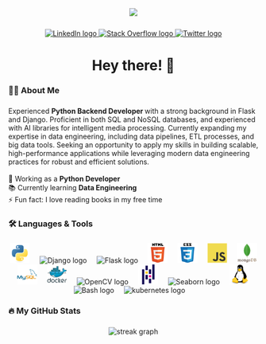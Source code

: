<div align="center">
  <img height="150" src="https://media.giphy.com/media/M9gbBd9nbDrOTu1Mqx/giphy.gif"  />
</div>

###

<div align="center">
  <a href="https://www.linkedin.com/in/rohit-chawhan-204591239/" target="_blank">
    <img src="https://img.shields.io/static/v1?message=LinkedIn&logo=linkedin&label=&color=0077B5&logoColor=white&labelColor=&style=for-the-badge" height="25" alt="LinkedIn logo" />
  </a>
  <a href="https://stackoverflow.com/users/25310180/rohit-chawhan" target="_blank">
    <img src="https://img.shields.io/static/v1?message=Stack Overflow&logo=stackoverflow&label=&color=FE7A16&logoColor=white&labelColor=&style=for-the-badge" height="25" alt="Stack Overflow logo" />
  </a>
  <a href="https://x.com/RohitCh03998252/following" target="_blank">
    <img src="https://img.shields.io/static/v1?message=Twitter&logo=twitter&label=&color=1DA1F2&logoColor=white&labelColor=&style=for-the-badge" height="25" alt="Twitter logo" />
  </a>
</div>


###

<h1 align="center">Hey there! 👋</h1>

###

<h3 align="left">👩‍💻 About Me</h3>

###

<p align="left">
Experienced <strong> Python Backend Developer </strong> with a strong background in Flask and Django. Proficient in 
both SQL and NoSQL databases, and experienced with AI libraries for intelligent media processing. 
Currently expanding my expertise in data engineering, including data pipelines, ETL processes, and 
big data tools. Seeking an opportunity to apply my skills in building scalable, high-performance 
applications while leveraging modern data engineering practices for robust and efficient solutions.<br><br>
  🔭 Working as a <strong>Python Developer</strong><br>
  📚 Currently learning <strong>Data Engineering</strong><br>
  ⚡ Fun fact: I love reading books in my free time
</p>

###

<h3 align="left">🛠 Languages & Tools</h3>

###

<div align="center">
  <img src="https://raw.githubusercontent.com/devicons/devicon/master/icons/python/python-original.svg" height="40" alt="Python logo" />
  <img width="12" />
  <img src="https://cdn.worldvectorlogo.com/logos/django.svg" height="40" alt="Django logo" />
  <img width="12" />
  <img src="https://upload.wikimedia.org/wikipedia/commons/thumb/3/3c/Flask_logo.svg/460px-Flask_logo.svg.png" height="40" alt="Flask logo" />
  <img width="12" />
  <img src="https://raw.githubusercontent.com/devicons/devicon/master/icons/html5/html5-original-wordmark.svg" height="40" alt="HTML5 logo" />
  <img width="12" />
  <img src="https://raw.githubusercontent.com/devicons/devicon/master/icons/css3/css3-original-wordmark.svg" height="40" alt="CSS3 logo" />
  <img width="12" />
  <img src="https://raw.githubusercontent.com/devicons/devicon/master/icons/javascript/javascript-original.svg" height="40" alt="JavaScript logo" />
  <img width="12" />
  <img src="https://raw.githubusercontent.com/devicons/devicon/master/icons/mongodb/mongodb-original-wordmark.svg" height="40" alt="MongoDB logo" />
  <img width="12" />
  <img src="https://raw.githubusercontent.com/devicons/devicon/master/icons/mysql/mysql-original-wordmark.svg" height="40" alt="MySQL logo" />
  <img width="12" />
  <img src="https://raw.githubusercontent.com/devicons/devicon/master/icons/docker/docker-original-wordmark.svg" height="40" alt="Docker logo" />
  <img width="12" />
  <img src="https://www.vectorlogo.zone/logos/opencv/opencv-icon.svg" height="40" alt="OpenCV logo" />
  <img width="12" />
  <img src="https://raw.githubusercontent.com/devicons/devicon/2ae2a900d2f041da66e950e4d48052658d850630/icons/pandas/pandas-original.svg" height="40" alt="circleci logo"  />
  <img width="12" />
  <img src="https://seaborn.pydata.org/_images/logo-mark-lightbg.svg" height="40" alt="Seaborn logo" />
  <img width="12" />
  <img src="https://raw.githubusercontent.com/devicons/devicon/master/icons/linux/linux-original.svg" height="40" alt="Linux logo" />
  <img width="12" />
  <img src="https://www.vectorlogo.zone/logos/gnu_bash/gnu_bash-icon.svg" height="40" alt="Bash logo" />
  <img width="12" />
  <img src="https://www.vectorlogo.zone/logos/vagrantup/vagrantup-icon.svg" height="40" alt="kubernetes logo"  />
  <img width="12" />
</div>

###

<h3 align="left">🔥 My GitHub Stats</h3>

###

<div align="center">
  <img src="https://streak-stats.demolab.com?user=LordMelodias&locale=en&mode=daily&theme=dark&hide_border=false&border_radius=5&order=3" height="220" alt="streak graph"  />
</div>


###

